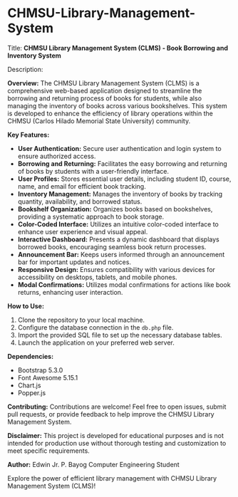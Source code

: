 # CHMSU-Library-Management-System
Title: **CHMSU Library Management System (CLMS) - Book Borrowing and Inventory System**

Description:

**Overview:**
The CHMSU Library Management System (CLMS) is a comprehensive web-based application designed to streamline the borrowing and returning process of books for students, while also managing the inventory of books across various bookshelves. This system is developed to enhance the efficiency of library operations within the CHMSU (Carlos Hilado Memorial State University) community.

**Key Features:**
- **User Authentication:** Secure user authentication and login system to ensure authorized access.
- **Borrowing and Returning:** Facilitates the easy borrowing and returning of books by students with a user-friendly interface.
- **User Profiles:** Stores essential user details, including student ID, course, name, and email for efficient book tracking.
- **Inventory Management:** Manages the inventory of books by tracking quantity, availability, and borrowed status.
- **Bookshelf Organization:** Organizes books based on bookshelves, providing a systematic approach to book storage.
- **Color-Coded Interface:** Utilizes an intuitive color-coded interface to enhance user experience and visual appeal.
- **Interactive Dashboard:** Presents a dynamic dashboard that displays borrowed books, encouraging seamless book return processes.
- **Announcement Bar:** Keeps users informed through an announcement bar for important updates and notices.
- **Responsive Design:** Ensures compatibility with various devices for accessibility on desktops, tablets, and mobile phones.
- **Modal Confirmations:** Utilizes modal confirmations for actions like book returns, enhancing user interaction.

**How to Use:**
1. Clone the repository to your local machine.
2. Configure the database connection in the `db.php` file.
3. Import the provided SQL file to set up the necessary database tables.
4. Launch the application on your preferred web server.

**Dependencies:**
- Bootstrap 5.3.0
- Font Awesome 5.15.1
- Chart.js
- Popper.js

**Contributing:**
Contributions are welcome! Feel free to open issues, submit pull requests, or provide feedback to help improve the CHMSU Library Management System.

**Disclaimer:**
This project is developed for educational purposes and is not intended for production use without thorough testing and customization to meet specific requirements.

**Author:**
Edwin Jr. P. Bayog
Computer Engineering Student

Explore the power of efficient library management with CHMSU Library Management System (CLMS)!
